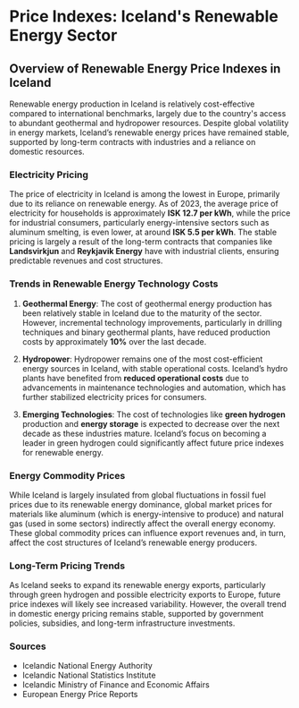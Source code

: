 # Price Indexes: Iceland's Renewable Energy Sector

## Overview of Renewable Energy Price Indexes in Iceland

Renewable energy production in Iceland is relatively cost-effective compared to international benchmarks, largely due to the country's access to abundant geothermal and hydropower resources. Despite global volatility in energy markets, Iceland’s renewable energy prices have remained stable, supported by long-term contracts with industries and a reliance on domestic resources. 

### Electricity Pricing

The price of electricity in Iceland is among the lowest in Europe, primarily due to its reliance on renewable energy. As of 2023, the average price of electricity for households is approximately **ISK 12.7 per kWh**, while the price for industrial consumers, particularly energy-intensive sectors such as aluminum smelting, is even lower, at around **ISK 5.5 per kWh**. The stable pricing is largely a result of the long-term contracts that companies like **Landsvirkjun** and **Reykjavik Energy** have with industrial clients, ensuring predictable revenues and cost structures.

### Trends in Renewable Energy Technology Costs

1. **Geothermal Energy**: The cost of geothermal energy production has been relatively stable in Iceland due to the maturity of the sector. However, incremental technology improvements, particularly in drilling techniques and binary geothermal plants, have reduced production costs by approximately **10%** over the last decade.
   
2. **Hydropower**: Hydropower remains one of the most cost-efficient energy sources in Iceland, with stable operational costs. Iceland’s hydro plants have benefited from **reduced operational costs** due to advancements in maintenance technologies and automation, which has further stabilized electricity prices for consumers.

3. **Emerging Technologies**: The cost of technologies like **green hydrogen** production and **energy storage** is expected to decrease over the next decade as these industries mature. Iceland’s focus on becoming a leader in green hydrogen could significantly affect future price indexes for renewable energy.

### Energy Commodity Prices

While Iceland is largely insulated from global fluctuations in fossil fuel prices due to its renewable energy dominance, global market prices for materials like aluminum (which is energy-intensive to produce) and natural gas (used in some sectors) indirectly affect the overall energy economy. These global commodity prices can influence export revenues and, in turn, affect the cost structures of Iceland’s renewable energy producers.

### Long-Term Pricing Trends

As Iceland seeks to expand its renewable energy exports, particularly through green hydrogen and possible electricity exports to Europe, future price indexes will likely see increased variability. However, the overall trend in domestic energy pricing remains stable, supported by government policies, subsidies, and long-term infrastructure investments.

### Sources
- Icelandic National Energy Authority
- Icelandic National Statistics Institute
- Icelandic Ministry of Finance and Economic Affairs
- European Energy Price Reports